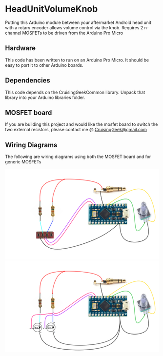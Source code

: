 # HeadUnitVolumeKnob
Putting this Arduino module between your aftermarket Android head unit with a rotary encoder allows volume control via the knob. Requires 2 n-channel MOSFETs to be driven from the Arduino Pro Micro

## Hardware
This code has been written to run on an Arduino Pro Micro. It should be easy to port it to other Arduino boards.

## Dependencies
This code depends on the CruisingGeekCommon library. Unpack that library into your Arduino libraries folder.

## MOSFET board
If you are building this project and would like the mosfet board to switch the two external resistors, please contact me @ CruisingGeek@gmail.com

## Wiring Diagrams
The following are wiring diagrams using both the MOSFET board and for generic MOSFETs

![Wiring diagram with TruDrive](/WiringDiagrams/VolumeKnobWiring-TruDrive.png)
![Wiring diagram with TruDrive](/WiringDiagrams/VolumeKnobWiring-MOSFETS.png)
